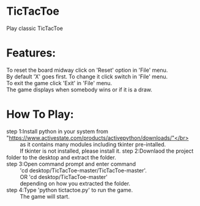 # TicTacToe</br>
Play classic TicTacToe</br>

# Features:</br>
To reset the board midway click on 'Reset' option in 'File' menu.</br>
By default 'X' goes first. To change it click switch in 'File' menu.</br>
To exit the game click 'Exit' in 'File' menu.</br>
The game displays when somebody wins or if it is a draw.</br>

# How To Play:</br>
step 1:Install python in your system from "https://www.activestate.com/products/activepython/downloads/"</br>
&nbsp;&nbsp;&nbsp;&nbsp;&nbsp;&nbsp;&nbsp;&nbsp;&nbsp;as it contains many modules including tkinter pre-intalled.</br>
&nbsp;&nbsp;&nbsp;&nbsp;&nbsp;&nbsp;&nbsp;&nbsp;&nbsp;If tkinter is not installed, please install it.
step 2:Downlaod the project folder to the desktop and extract the folder.</br>
step 3:Open command prompt and enter command</br>
&nbsp;&nbsp;&nbsp;&nbsp;&nbsp;&nbsp;&nbsp;&nbsp;&nbsp;'cd desktop/TicTacToe-master/TicTacToe-master'.</br>
&nbsp;&nbsp;&nbsp;&nbsp;&nbsp;&nbsp;&nbsp;&nbsp;&nbsp;OR 'cd desktop/TicTacToe-master'</br>
&nbsp;&nbsp;&nbsp;&nbsp;&nbsp;&nbsp;&nbsp;&nbsp;&nbsp;depending on how you extracted the folder.</br>
step 4:Type 'python tictactoe.py' to run the game.</br>
&nbsp;&nbsp;&nbsp;&nbsp;&nbsp;&nbsp;&nbsp;&nbsp;&nbsp;The game will start. </br>
